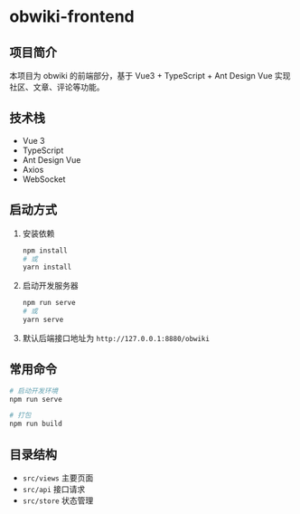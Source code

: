 # obwiki-frontend

## 项目简介
本项目为 obwiki 的前端部分，基于 Vue3 + TypeScript + Ant Design Vue 实现社区、文章、评论等功能。

## 技术栈
- Vue 3
- TypeScript
- Ant Design Vue
- Axios
- WebSocket

## 启动方式
1. 安装依赖
   ```bash
   npm install
   # 或
   yarn install
   ```
2. 启动开发服务器
   ```bash
   npm run serve
   # 或
   yarn serve
   ```
3. 默认后端接口地址为 `http://127.0.0.1:8880/obwiki`

## 常用命令
```bash
# 启动开发环境
npm run serve

# 打包
npm run build
```

## 目录结构
- `src/views`      主要页面
- `src/api`        接口请求
- `src/store`      状态管理
